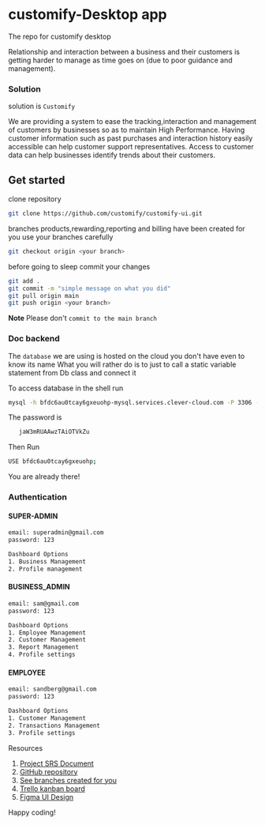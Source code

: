 # customify-Desktop app

The repo for customify desktop

Relationship and interaction between a business and their customers is getting harder to manage as time goes on (due to poor guidance and management).

### Solution
solution is `Customify`

We are providing a system to ease the tracking,interaction and management of customers by businesses so as to maintain High Performance.
Having customer information such as past purchases and interaction history easily accessible can help customer support representatives.
Access to customer data can help businesses identify trends about their customers.

## Get started

clone repository

```bash
git clone https://github.com/customify/customify-ui.git

```
branches products,rewarding,reporting and billing have been created for you
use your branches carefully
```bash
git checkout origin <your branch>
```
before going to sleep commit your changes
```bash
git add .
git commit -m "simple message on what you did"
git pull origin main
git push origin <your branch>
```

**Note** Please don't `commit to the main branch`

### Doc backend

The `database` we are using is hosted on the cloud you don't have even to know its  name
What you will rather do is to just to call a static variable  statement from Db class and connect it


To access database in the shell run


```bash
mysql -h bfdc6au0tcay6gxeuohp-mysql.services.clever-cloud.com -P 3306 -u uqq6c1ewt1hkbzwd -p bfdc6au0tcay6gxeuohp
```



The password is
```bash
   jaW3mRUAAwzTAiOTVkZu
```

Then Run

```bash
USE bfdc6au0tcay6gxeuohp;
```


You are already there!

### Authentication

#### SUPER-ADMIN
```bash
email: superadmin@gmail.com
password: 123

Dashboard Options
1. Business Management
2. Profile management
```
#### BUSINESS_ADMIN
```bash
email: sam@gmail.com
password: 123

Dashboard Options
1. Employee Management
2. Customer Management
3. Report Management
4. Profile settings
```
#### EMPLOYEE
```bash
email: sandberg@gmail.com
password: 123

Dashboard Options
1. Customer Management
2. Transactions Management
3. Profile settings
```

Resources

1. [Project SRS Document](https://docs.google.com/document/d/1QQb2NpTqJYs0DBmqgORl_rMlQrSiHjMEPdxY3kaue-8/edit#)
2. [GitHub repository](https://github.com/PatrickNiyogitare28/customify)
3. [See branches created for you](https://github.com/PatrickNiyogitare28/customify/branches)
4. [Trello kanban board](https://trello.com/b/CfQDY64n/customfy)
4. [Figma UI Design](https://www.figma.com/file/7cHtF6HK3KG7tZQO3ol5Yo/Customify?node-id=0%3A1)

Happy coding!
